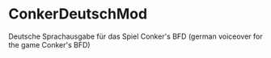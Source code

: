 # ConkerDeutschMod
Deutsche Sprachausgabe für das Spiel Conker's BFD (german voiceover for the game Conker's BFD)
